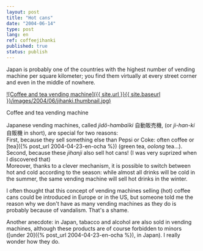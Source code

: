 ```yaml
---
layout: post
title: "Hot cans"
date: "2004-06-14"
type: post
lang: en
ref: coffeejihanki
published: true
status: publish
---
```




Japan is probably one of the countries with the highest number of vending machine per square kilometer; you find them virtually at every street corner and even in the middle of nowhere.

 

[![Coffee and tea vending machine]({{ site.url }}{{ site.baseurl }}/images/2004/06/jihanki.thumbnail.jpg)](http://www.japonophile.com/wp-content/uploads/2004-2006/jihanki.jpg "Coffee and tea vending machine")

Coffee and tea vending machine

Japanese vending machines, called _jidô-hambaïki_ 自動販売機, (or _ji-han-ki_ 自販機 in short), are special for two reasons:  
First, because they sell something else than Pepsi or Coke: often coffee or [tea]({% post_url 2004-04-23-en-ocha %}) (green tea, _oolong_ tea...).  
Second, because these _jihanji_ also sell hot cans! (I was very suprized when I discovered that)  
Moreover, thanks to a clever mechanism, it is possible to switch between hot and cold according to the season: while almost all drinks will be cold in the summer, the same vending machine will sell hot drinks in the winter.

I often thought that this concept of vending machines selling (hot) coffee cans could be introduced in Europe or in the US, but someone told me the reason why we don't have as many vending machines as they do is probably because of vandalism. That's a shame.

Another anecdote: in Japan, tabacco and alcohol are also sold in vending machines, although these products are of course forbidden to minors ([under 20]({% post_url 2004-04-23-en-ocha %}), in Japan). I really wonder how they do.


